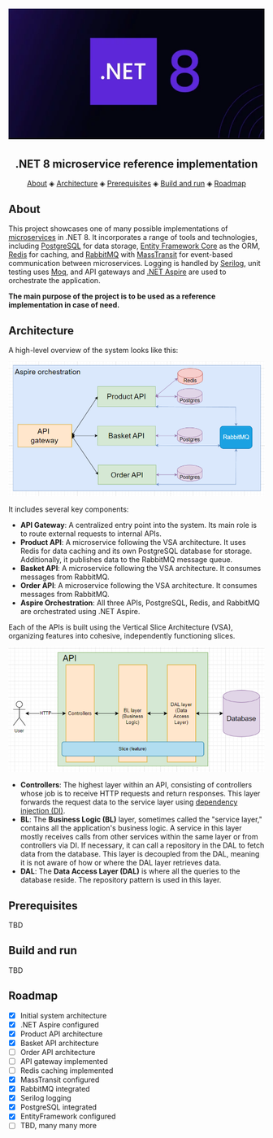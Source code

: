 ﻿
<h1 align="center">
  <img src="Docs/Net8.png"></a>
</h1>

<h2 align="center">.NET 8 microservice reference implementation</h2>

<p align="center">
  <a href="#about">About</a> ◈
  <a href="#architecture">Architecture</a> ◈
  <a href="#prerequisites">Prerequisites</a> ◈
  <a href="#build-and-run">Build and run</a> ◈
  <a href="#roadmap">Roadmap</a>
</p>


## About

This project showcases one of many possible implementations of [microservices](https://microservices.io/) in .NET 8. 
It incorporates a range of tools and technologies, including [PostgreSQL](https://www.postgresql.org/) for data storage, 
[Entity Framework Core](https://docs.microsoft.com/en-us/ef/core/) as the ORM, [Redis](https://redis.io/) for caching, 
and [RabbitMQ](https://www.rabbitmq.com/) with [MassTransit](https://masstransit.io/) for event-based communication 
between microservices. Logging is handled by [Serilog](https://serilog.net/), unit testing 
uses [Moq](https://github.com/devlooped/moq), and API gateways 
and [.NET Aspire](https://learn.microsoft.com/en-us/dotnet/aspire/get-started/aspire-overview) are used to 
orchestrate the application.

**The main purpose of the project is to be used as a reference implementation in
case of need.**

## Architecture
A high-level overview of the system looks like this:

<p align="center">
  <img src="Docs/Architecture.png" alt="Architecture">
</p>

It includes several key components:
- **API Gateway**: A centralized entry point into the system. Its main role is to route external requests to internal APIs.
- **Product API**: A microservice following the VSA architecture. It uses Redis for data caching and its own PostgreSQL database for storage. Additionally, it publishes data to the RabbitMQ message queue.
- **Basket API**: A microservice following the VSA architecture. It consumes messages from RabbitMQ.
- **Order API**: A microservice following the VSA architecture. It consumes messages from RabbitMQ.
- **Aspire Orchestration**: All three APIs, PostgreSQL, Redis, and RabbitMQ are orchestrated using .NET Aspire.

Each of the APIs is built using the Vertical Slice Architecture (VSA), organizing features into cohesive, 
independently functioning slices.

<p align="center">
  <img src="Docs/api.png" alt="Api">
</p>

- **Controllers**: The highest layer within an API, consisting of controllers whose job is to receive HTTP requests and return responses. This layer forwards the request data to the service layer using [dependency injection (DI)](https://learn.microsoft.com/en-us/dotnet/core/extensions/dependency-injection).
- **BL**: The **Business Logic (BL)** layer, sometimes called the "service layer," contains all the application's business logic. A service in this layer mostly receives calls from other services within the same layer or from controllers via DI. If necessary, it can call a repository in the DAL to fetch data from the database. This layer is decoupled from the DAL, meaning it is not aware of how or where the DAL layer retrieves data.
- **DAL**: The **Data Access Layer (DAL)** is where all the queries to the database reside. The repository pattern is used in this layer.

## Prerequisites
TBD

## Build and run
TBD

## Roadmap

- [x] Initial system architecture
- [x] .NET Aspire configured
- [x] Product API architecture
- [x] Basket API architecture
- [ ] Order API architecture
- [ ] API gateway implemented
- [ ] Redis caching implemented
- [x] MassTransit configured
- [x] RabbitMQ integrated
- [x] Serilog logging
- [x] PostgreSQL integrated
- [x] EntityFramework configured
- [ ] TBD, many many more